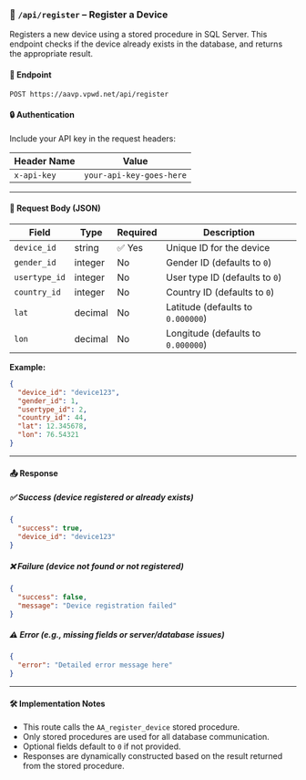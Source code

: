 ### 📌 `/api/register` – Register a Device

Registers a new device using a stored procedure in SQL Server. This endpoint checks if the device already exists in the database, and returns the appropriate result.

#### 🔗 Endpoint

```
POST https://aavp.vpwd.net/api/register
```

#### 🔒 Authentication

Include your API key in the request headers:

| Header Name | Value                    |
| ----------- | ------------------------ |
| `x-api-key` | `your-api-key-goes-here` |

---

#### 📅 Request Body (JSON)

| Field         | Type    | Required | Description                        |
| ------------- | ------- | -------- | ---------------------------------- |
| `device_id`   | string  | ✅ Yes   | Unique ID for the device           |
| `gender_id`   | integer | No       | Gender ID (defaults to `0`)        |
| `usertype_id` | integer | No       | User type ID (defaults to `0`)     |
| `country_id`  | integer | No       | Country ID (defaults to `0`)       |
| `lat`         | decimal | No       | Latitude (defaults to `0.000000`)  |
| `lon`         | decimal | No       | Longitude (defaults to `0.000000`) |

**Example:**

```json
{
  "device_id": "device123",
  "gender_id": 1,
  "usertype_id": 2,
  "country_id": 44,
  "lat": 12.345678,
  "lon": 76.54321
}
```

---

#### 📤 Response

##### ✅ Success (device registered or already exists)

```json
{
  "success": true,
  "device_id": "device123"
}
```

##### ❌ Failure (device not found or not registered)

```json
{
  "success": false,
  "message": "Device registration failed"
}
```

##### ⚠️ Error (e.g., missing fields or server/database issues)

```json
{
  "error": "Detailed error message here"
}
```

---

#### 🛠 Implementation Notes

- This route calls the `AA_register_device` stored procedure.
- Only stored procedures are used for all database communication.
- Optional fields default to `0` if not provided.
- Responses are dynamically constructed based on the result returned from the stored procedure.
